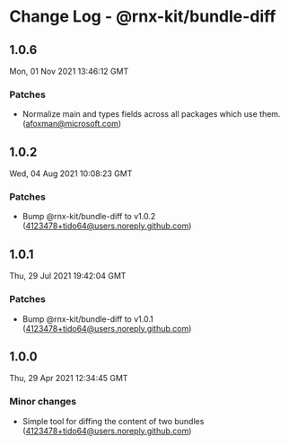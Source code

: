# Change Log - @rnx-kit/bundle-diff

## 1.0.6

Mon, 01 Nov 2021 13:46:12 GMT

### Patches

- Normalize main and types fields across all packages which use them. (afoxman@microsoft.com)

## 1.0.2

Wed, 04 Aug 2021 10:08:23 GMT

### Patches

- Bump @rnx-kit/bundle-diff to v1.0.2 (4123478+tido64@users.noreply.github.com)

## 1.0.1

Thu, 29 Jul 2021 19:42:04 GMT

### Patches

- Bump @rnx-kit/bundle-diff to v1.0.1 (4123478+tido64@users.noreply.github.com)

## 1.0.0

Thu, 29 Apr 2021 12:34:45 GMT

### Minor changes

- Simple tool for diffing the content of two bundles (4123478+tido64@users.noreply.github.com)
